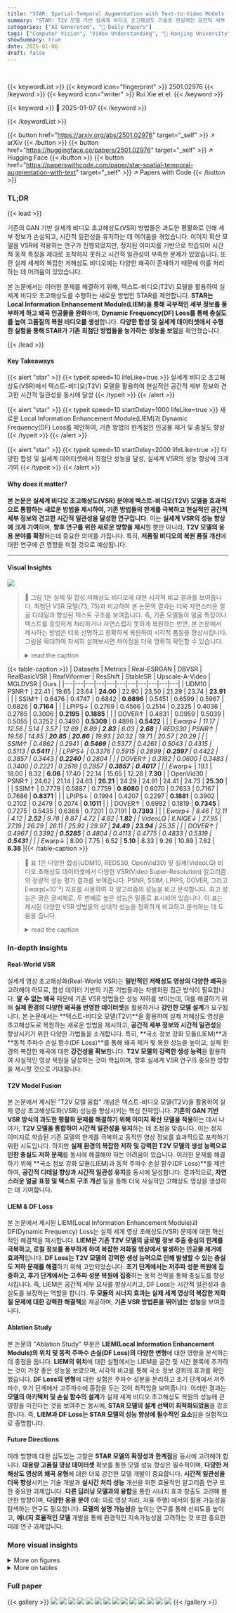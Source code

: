 ```yaml
---
title: "STAR: Spatial-Temporal Augmentation with Text-to-Video Models for Real-World Video Super-Resolution"
summary: "STAR: T2V 모델 기반 실세계 비디오 초고해상도 기술로 현실적인 공간적 세부 정보와 견고한 시간적 일관성을 달성!"
categories: ["AI Generated", "🤗 Daily Papers"]
tags: ["Computer Vision", "Video Understanding", "🏢 Nanjing University",]
showSummary: true
date: 2025-01-06
draft: false
---
```


<br>

{{< keywordList >}}
{{< keyword icon="fingerprint" >}} 2501.02976 {{< /keyword >}}
{{< keyword icon="writer" >}} Rui Xie et el. {{< /keyword >}}
 
{{< keyword >}} 🤗 2025-01-07 {{< /keyword >}}
 
{{< /keywordList >}}

{{< button href="https://arxiv.org/abs/2501.02976" target="_self" >}}
↗ arXiv
{{< /button >}}
{{< button href="https://huggingface.co/papers/2501.02976" target="_self" >}}
↗ Hugging Face
{{< /button >}}
{{< button href="https://paperswithcode.com/paper/star-spatial-temporal-augmentation-with-text" target="_self" >}}
↗ Papers with Code
{{< /button >}}




### TL;DR


{{< lead >}}

기존의 GAN 기반 실세계 비디오 초고해상도(VSR) 방법들은 과도한 평활화로 인해 세부 정보가 손실되고, 시간적 일관성을 유지하는 데 어려움을 겪었습니다.  이미지 확산 모델을 VSR에 적용하는 연구가 진행되었지만, 정지된 이미지를 기반으로 학습되어 시간적 동적 특징을 제대로 포착하지 못하고 시간적 일관성이 부족한 문제가 있었습니다.  또한 실제 세계의 복잡한 저해상도 비디오에는 다양한 왜곡이 존재하기 때문에 이를 처리하는 데 어려움이 있었습니다.

본 논문에서는 이러한 문제를 해결하기 위해, 텍스트-비디오(T2V) 모델을 활용하여 실세계 비디오 초고해상도를 수행하는 새로운 방법인 STAR를 제안합니다.  **STAR는 Local Information Enhancement Module(LIEM)을 통해 국부적인 세부 정보를 풍부하게 하고 왜곡 인공물을 완화**하며, **Dynamic Frequency(DF) Loss를 통해 충실도를 높여 고품질의 복원 비디오를 생성**합니다.  **다양한 합성 및 실세계 데이터셋에서 수행한 실험을 통해 STAR가 기존 최첨단 방법들을 능가하는 성능을 보임**을 확인했습니다.

{{< /lead >}}


#### Key Takeaways

{{< alert "star" >}}
{{< typeit speed=10 lifeLike=true >}} 실세계 비디오 초고해상도(VSR)에서 텍스트-비디오(T2V) 모델을 활용하여 현실적인 공간적 세부 정보와 견고한 시간적 일관성을 동시에 달성 {{< /typeit >}}
{{< /alert >}}

{{< alert "star" >}}
{{< typeit speed=10 startDelay=1000 lifeLike=true >}} 새로운 Local Information Enhancement Module(LIEM)과 Dynamic Frequency(DF) Loss를 제안하여, 기존 방법의 한계점인 인공물 제거 및 충실도 향상 {{< /typeit >}}
{{< /alert >}}

{{< alert "star" >}}
{{< typeit speed=10 startDelay=2000 lifeLike=true >}} 다양한 합성 및 실세계 데이터셋에서 최첨단 성능을 달성,  실세계 VSR의 성능 향상에 크게 기여 {{< /typeit >}}
{{< /alert >}}

#### Why does it matter?
**본 논문은 실세계 비디오 초고해상도(VSR) 분야에 텍스트-비디오(T2V) 모델을 효과적으로 통합하는 새로운 방법을 제시하여, 기존 방법들의 한계를 극복하고 현실적인 공간적 세부 정보와 견고한 시간적 일관성을 달성한 연구입니다.**  이는 **실세계 VSR의 성능 향상에 크게 기여**하며, **향후 연구를 위한 새로운 방향을 제시**할 뿐만 아니라, **T2V 모델의 응용 분야를 확장**하는데 중요한 의미를 가집니다. 특히, **저품질 비디오의 복원 품질 개선**에 대한 연구에 큰 영향을 미칠 것으로 예상됩니다.

------
#### Visual Insights



![](https://arxiv.org/html/2501.02976/x2.png)

> 🔼 그림 1은 실제 및 합성 저해상도 비디오에 대한 시각적 비교 결과를 보여줍니다. 최첨단 VSR 모델(73, 75)과 비교하여 본 논문의 결과는 더욱 자연스러운 얼굴 디테일과 향상된 텍스트 구조를 보여줍니다.  즉, 기존 모델들이 얼굴 특징이나 텍스트를 흐릿하게 처리하거나 자연스럽지 못하게 복원하는 반면, 본 논문에서 제시하는 방법은 더욱 선명하고 정확하게 복원하여 시각적 품질을 향상시킵니다. 그림을 확대하여 자세히 살펴보시면 차이점을 더욱 명확히 확인할 수 있습니다.
> <details>
> <summary>read the caption</summary>
> Figure 1: Visualization comparisons on both real-world and synthetic low-resolution videos. Compared to the state-of-the-art VSR models [73, 75], our results demonstrate more natural facial details and better structure of the text. (Zoom-in for best view)
> </details>





{{< table-caption >}}
| Datasets | Metrics | Real-ESRGAN | DBVSR | RealBasicVSR | RealViformer | ResShift | StableSR | Upscale-A-Video | MGLDVSR | Ours |
|---|---|---|---|---|---|---|---|---|---|---|
| UDM10 | PSNR↑ | 22.41 | 19.65 | 23.64 | **24.00** | 22.90 | 23.50 | 21.29 | 23.74 | **23.91** |
|  | SSIM↑ | 0.6476 | 0.4747 | 0.6842 | **0.6896** | 0.5451 | 0.6599 | 0.5967 | 0.6826 | **0.7164** |
|  | LPIPS↓ | 0.2769 | 0.4566 | 0.2514 | 0.2325 | 0.4036 | 0.2785 | 0.3006 | **0.2195** | **0.1885** |
|  | DOVER↑ | 0.4831 | 0.0959 | 0.5039 | 0.5055 | 0.3252 | 0.3490 | **0.5309** | 0.4896 | **0.5422** |
|  | E*warp↓ | 11.17 | 12.56 | 5.14 | 3.57 | 12.69 | 8.89 | **2.83** | 6.03 | **2.68** |
| REDS30 | PSNR↑ | 19.56 | 14.85 | **20.85** | **20.86** | 19.93 | 20.32 | 19.71 | 20.57 | 20.29 |
|  | SSIM↑ | 0.4862 | 0.2941 | **0.5469** | 0.5377 | 0.4261 | 0.5043 | 0.4315 | 0.5113 | **0.5411** |
|  | LPIPS↓ | 0.3376 | 0.5915 | 0.2899 | **0.2597** | 0.4422 | 0.3857 | 0.3443 | **0.2240** | 0.2804 |
|  | DOVER↑ | 0.3182 | 0.0600 | 0.3483 | 0.3400 | 0.2221 | 0.2519 | 0.2857 | **0.3857** | **0.4017** |
|  | E*warp↓ | 19.1 | 18.00 | 8.32 | **6.06** | 17.40 | 22.14 | 15.65 | 12.28 | **7.30** |
| OpenVid30 | PSNR↑ | 24.62 | 21.14 | 24.63 | **26.21** | 24.29 | 24.91 | 24.41 | 24.73 | **25.30** |
|  | SSIM↑ | 0.7778 | 0.5887 | 0.7759 | **0.8080** | 0.6070 | 0.7633 | 0.7167 | 0.7686 | **0.8371** |
|  | LPIPS↓ | 0.1994 | 0.4207 | 0.2297 | **0.1881** | 0.3902 | 0.2102 | 0.2479 | 0.2074 | **0.1011** |
|  | DOVER↑ | 0.6992 | 0.1819 | **0.7345** | 0.7275 | 0.5435 | 0.6368 | 0.7201 | 0.7191 | **0.7393** |
|  | E*warp↓ | 8.46 | 12.11 | 4.12 | **2.52** | 9.78 | 8.87 | 4.72 | 4.82 | **1.82** |
| VideoLQ | ILNIQE↓ | 27.95 | 27.19 | 26.29 | 26.11 | 25.92 | 29.97 | **24.49** | **23.94** | 25.35 |
|  | DOVER↑ | 0.4967 | 0.3392 | **0.5285** | 0.4804 | 0.4113 | 0.4775 | 0.4833 | 0.5319 | **0.5431** |
|  | E*warp↓ | 8.00 | 7.75 | 6.52 | **5.10** | 8.33 | 9.26 | 10.89 | 7.82 | **6.38** |{{< /table-caption >}}

> 🔼 표 1은 다양한 합성(UDM10, REDS30, OpenVid30) 및 실제(VideoLQ) 비디오 초해상도 데이터셋에서 다양한 VSR(Video Super-Resolution) 알고리즘의 정량적 성능 평가 결과를 보여줍니다.  PSNR, SSIM, LPIPS, DOVER, 그리고 Ewarp(×10⁻³) 지표를 사용하여 각 알고리즘의 성능을 비교 분석합니다. 최고 성능은 굵은 글씨체로, 두 번째로 높은 성능은 밑줄로 표시되어 있습니다. 이 표는 제시된 다양한 VSR 방법들의 상대적 성능을 정확하게 비교하고 분석하는 데 도움을 줍니다.
> <details>
> <summary>read the caption</summary>
> Table 1: Quantitative evaluations on diverse VSR benchmarks from synthetic (UDM10, REDS30, OpenVid30) and real-world (VideoLQ) sources. The best performance is highlighted in bold, and the second-best in underlined. Ew⁢a⁢r⁢p∗subscriptsuperscriptabsent𝑤𝑎𝑟𝑝{}^{*}_{warp}start_FLOATSUPERSCRIPT ∗ end_FLOATSUPERSCRIPT start_POSTSUBSCRIPT italic_w italic_a italic_r italic_p end_POSTSUBSCRIPT refers to Ewarp (×10−3absentsuperscript103\times 10^{-3}× 10 start_POSTSUPERSCRIPT - 3 end_POSTSUPERSCRIPT).
> </details>





### In-depth insights


#### Real-World VSR
실세계 영상 초고해상화(Real-World VSR)는 **일반적인 저해상도 영상의 다양한 왜곡**을 고려해야 하므로, 합성 데이터 기반의 기존 기법들과는 차별화된 접근 방식이 필요합니다.  **알 수 없는 왜곡** 때문에 기존 VSR 방법들은 성능 저하를 보이는데, 이를 해결하기 위해 **실제 환경의 다양한 왜곡을 반영한 데이터셋**을 활용하거나 **강인한 모델 설계**가 요구됩니다.  본 논문에서는 **텍스트-비디오 모델(T2V)**을 활용하여 실제 저해상도 영상을 초고해상도로 복원하는 새로운 방법을 제시하고, **공간적 세부 정보와 시간적 일관성**을 향상시키기 위한 다양한 기법들을 소개합니다. 특히, **국소 정보 강화 모듈(LIEM)**과 **동적 주파수 손실 함수(DF Loss)**를 통해 왜곡 제거 및 복원 성능을 높이고,  실제 환경의 복잡한 왜곡에 대한 **강건성을 확보**합니다.  **T2V 모델의 강력한 생성 능력**을 활용하여 사실적인 영상 복원을 달성하는 것이 핵심이며,  향후 실세계 VSR 연구의 중요한 방향을 제시할 것으로 기대됩니다.

#### T2V Model Fusion
본 논문에서 제시된 "T2V 모델 융합" 개념은 텍스트-비디오 모델(T2V)을 활용하여 실제 영상 초고해상도화(VSR) 성능을 향상시키는 핵심 전략입니다.  **기존의 GAN 기반 VSR 방식의 과도한 평활화 문제를 해결하기 위해 이미지 확산 모델을 적용**하는 데서 나아가, **T2V 모델을 통합하여 시간적 일관성을 유지**하는 데 초점을 맞춥니다.  이는 정지 이미지로 학습된 기존 모델의 한계를 극복하고 동적인 영상 정보를 효과적으로 포착하기 위한 시도입니다.  하지만 **실제 환경의 복잡한 저하 및 강력한 T2V 모델의 생성 능력으로 인한 충실도 저하 문제**를 동시에 해결해야 하는 어려움이 있습니다.  이러한 문제를 해결하기 위해 **국소 정보 강화 모듈(LIEM)과 동적 주파수 손실 함수(DF Loss)**를 제안하여, **공간적 디테일 향상과 시간적 일관성 유지**를 동시에 달성합니다.  결과적으로, **자연스러운 얼굴 표정 및 텍스트 구조 개선** 등을 통해 더욱 사실적인 고해상도 영상을 생성하는 데 기여합니다.

#### LIEM & DF Loss
본 논문에서 제시된 LIEM(Local Information Enhancement Module)과 DF(Dynamic Frequency) Loss는 실제 세계 영상 초해상도(VSR) 문제에 대한 혁신적인 해결책을 제시합니다.  **LIEM은 기존 T2V 모델의 글로벌 정보 추출 중심의 한계를 극복하고, 로컬 정보를 풍부하게 하여 복잡한 저화질 영상에서 발생하는 인공물 제거에 효과적**입니다.  **DF Loss는 T2V 모델의 강력한 생성 능력으로 인해 발생할 수 있는 충실도 저하 문제를 해결**하기 위해 고안되었습니다.  **초기 단계에서는 저주파 성분 복원에 집중하고, 후기 단계에서는 고주파 성분 복원에 집중**하는 동적 전략을 통해 충실도를 향상시킵니다.  즉, LIEM은 공간적 세부 묘사를 향상시키고, DF Loss는 시간적 일관성과 충실도를 보장하는 역할을 합니다.  **두 모듈의 시너지 효과는 실제 세계 영상의 복잡한 저화질 문제에 대한 강력한 해결책**을 제공하며, **기존 VSR 방법론을 뛰어넘는 성능**을 보여줍니다.

#### Ablation Study
본 논문의 "Ablation Study" 부분은 **LIEM(Local Information Enhancement Module)의 위치 및 동적 주파수 손실(DF Loss)의 다양한 변형**에 대한 영향을 분석하는 데 중점을 둡니다.  **LIEM의 위치**에 대한 실험에서는 LIEM을 공간 및 시간 블록에 추가하는 것이 가장 좋은 성능을 보였으며, 시각적 비교를 통해 국소 정보 강화의 효과를 확인했습니다.  **DF Loss의 변형**에 대한 실험은 주파수 성분을 분리하고 초기 단계에서 저주파수, 후기 단계에서 고주파수에 중점을 두는 것이 최적임을 보여줍니다.  이러한 결과는 **모델의 아키텍처 및 손실 함수의 설계**가 실제 세계 비디오 초고해상도 복원의 성능에 큰 영향을 미친다는 것을 보여주는 동시에, **STAR 모델의 설계 선택이 최적화되었음**을 강조합니다.  즉, **LIEM과 DF Loss는 STAR 모델의 성능 향상에 필수적인 요소**임을 실험적으로 증명합니다.

#### Future Directions
미래 방향에 대한 심도있는 고찰은 **STAR 모델의 확장성과 한계점**을 동시에 고려해야 합니다.  **대용량 고품질 영상 데이터셋** 확보를 통한 모델 성능 향상은 필수적이며, **다양한 저해상도 영상의 왜곡 유형**에 대한 더욱 강건한 모델 개발이 중요합니다.  **시간적 일관성을 더욱 향상**시키는 기술 개발과 **실시간 처리 성능** 개선을 위한 효율적인 알고리즘 연구 또한 중요한 과제입니다.  **다른 딥러닝 모델과의 융합**을 통한 시너지 효과 창출도 고려해 볼 만한 방향이며,  **다양한 응용 분야** (예: 의료 영상 처리, 자율 주행) 에서의 활용 가능성을 탐색하는 연구도 필요합니다.  **모델의 설명 가능성**을 높이는 연구를 통해 신뢰도를 높이고,  **에너지 효율적인 모델** 개발을 통해 환경적인 지속가능성을 고려하는 것 또한 중요한 미래 연구 과제입니다.


### More visual insights

<details>
<summary>More on figures
</summary>


![](https://arxiv.org/html/2501.02976/x3.png)

> 🔼 STAR 모델의 개요를 보여주는 그림입니다. 저해상도 비디오(LR video XL)와 텍스트가 입력으로 들어가고, VAE(Variational Autoencoder) 인코더를 통해 잠재 벡터(ZH, ZL)를 생성합니다. 텍스트 인코더는 텍스트 임베딩(Ctext)을 생성하고, 이는 ControlNet과 함께 T2V(Text-to-Video) 모델의 입력으로 사용됩니다. LIEM(Local Information Enhancement Module)은 글로벌 공간/시간적 자기 주의(G-SA) 전에 추가되어 국지적 세부 정보를 강화하고 아티팩트를 줄입니다. T2V 모델은 노이즈가 있는 잠재 벡터(Zt), 텍스트 임베딩(Ctext), 그리고 ControlNet로부터의 제어 신호(Ci)를 사용하여 속도(vt)를 예측합니다. 최종적으로 VAE 디코더를 통해 고해상도 비디오(HR video XH)를 출력합니다. 손실 함수는 속도 예측 손실(Lv)과 동적 주파수 손실(LDF)로 구성되어 있으며, 동적 주파수 손실은 고해상도 비디오의 충실도를 높이도록 설계되었습니다.
> <details>
> <summary>read the caption</summary>
> Figure 2: Overview of the proposed STAR.
> </details>



![](https://arxiv.org/html/2501.02976/x4.png)

> 🔼 그림 3은 STAR 모델의 LIEM(Local Information Enhancement Module) 모듈의 효과를 보여줍니다. 왼쪽은 전역 구조만 사용하는 경우와 지역 및 전역 구조를 결합하는 경우의 영향을 보여주는 개략도입니다. 오른쪽은 실제 및 합성 비디오에 대한 시각적 비교를 보여줍니다.  LIEM 모듈을 추가함으로써, 전역적 정보 처리만 하는 기존 모델보다 더욱 향상된 지역적 세부 정보와 더욱 자연스럽고 사실적인 결과를 얻을 수 있음을 보여줍니다.  확대하여 보시면 더욱 자세히 확인할 수 있습니다.
> <details>
> <summary>read the caption</summary>
> Figure 3: Motivation of LIEM. Left: schematic diagram illustrating the impact of using only global structure versus a combination of local and global structures. Right: visual comparison on real-world and synthetic videos. (Zoom-in for best view)
> </details>



![](https://arxiv.org/html/2501.02976/x5.png)

> 🔼 그림 4는 제안된 동적 주파수 손실(DF Loss)의 동작 원리를 보여줍니다. 왼쪽 그래프는 저주파수 및 고주파수 성분의 PSNR 값을 확산 단계에 따라 나타낸 것입니다. 저주파수 성분의 PSNR은 초기 단계에서 빠르게 증가하지만, 고주파수 성분의 PSNR은 후반부에 증가하는 것을 확인할 수 있습니다. 이는 초기 단계에서는 저주파수 성분을 중심으로 영상의 구조가 복원되고, 후반 단계에서는 고주파수 성분을 중심으로 세부적인 디테일이 추가되는 것을 의미합니다. 오른쪽 이미지들은 서로 다른 확산 단계에서 저주파수 및 고주파수 성분의 시각적 결과를 보여줍니다. 이를 통해 초기 단계에서는 큰 구조가, 후기 단계에서는 세부적인 디테일이 복원되는 것을 직관적으로 이해할 수 있습니다.  전체적으로 그림 4는 제안된 DF Loss가 영상 복원의 각 단계에 적합한 주파수 성분에 집중하도록 모델을 유도하여 복원된 영상의 질을 향상시키는 데 기여하는 메커니즘을 명확하게 설명합니다.
> <details>
> <summary>read the caption</summary>
> Figure 4: Motivation of DF Loss. Left: PSNR curves of low- and high-frequency components relative to ground truth across diffusion steps. The low-frequency PSNR increases during the early diffusion steps, while the high-frequency PSNR rises in the later diffusion steps. Right: visual results of low- and high-frequency components at different diffusion stage. (Zoom-in for best view)
> </details>



![](https://arxiv.org/html/2501.02976/x6.png)

> 🔼 그림 5는 동적 주파수 손실(Dynamic Frequency Loss)에 대한 설명입니다. 왼쪽 그림은 가중치 함수 c(t)의 곡선을 α 값이 다를 때 보여줍니다. α 값에 따라 가중치 함수의 형태가 달라지는 것을 보여주는 것으로, 이는 동적 주파수 손실의 핵심 메커니즘을 시각적으로 보여줍니다. 오른쪽 그림은 동적 주파수 손실의 세부적인 계산 과정을 보여줍니다.  이 그림은 논문의 동적 주파수 손실에 대한 설명을 보다 명확하게 이해하는 데 도움이 됩니다.
> <details>
> <summary>read the caption</summary>
> Figure 5: Dynamic Frequency Loss. Left: curves of weighting function c⁢(t)𝑐𝑡c(t)italic_c ( italic_t ) for different α𝛼\alphaitalic_α. Right: details of DF loss.
> </details>



![](https://arxiv.org/html/2501.02976/x7.png)

> 🔼 그림 6은 OpenVid30 및 REDS30 데이터셋의 합성 저해상도 비디오에 대한 정성적 비교 결과를 보여줍니다.  각각의 저해상도 비디오에 대해, RealBasicVSR, Upscale-A-Video, RealViformer 및 제안된 STAR 모델을 포함한 여러 최첨단 VSR 모델의 결과를 보여줍니다.  이 그림은 다양한 모델이 저해상도 비디오를 고해상도로 복원하는 능력을 시각적으로 비교하여 STAR 모델의 성능을 강조합니다.  자세한 내용은 확대하여 확인하십시오.
> <details>
> <summary>read the caption</summary>
> Figure 6: Qualitative comparisons on synthetic LR videos from OpenVid30 and REDS30[35]. (Zoom-in for best view)
> </details>



![](https://arxiv.org/html/2501.02976/x8.png)

> 🔼 이 그림은 논문의 실제 세상 비디오 슈퍼 해상도(VSR) 성능을 보여주는 VideoLQ 데이터셋의 실제 세계 저해상도 비디오에 대한 정성적 비교 결과를 보여줍니다. 여러 최첨단 VSR 모델(Real-ESRGAN, DBVSR, RealBasicVSR, Upscale-A-Video, RealViformer, StableSR)과 제안된 STAR 모델의 결과를 보여주며,  STAR 모델이 더 자연스러운 얼굴의 디테일과 더욱 명확한 텍스트 구조를 생성하여 더 나은 성능을 보임을 시각적으로 확인할 수 있습니다.  특히, 복잡한 저하가 포함된 실제 세상 시나리오에서 STAR 모델의 우수성을 강조합니다.
> <details>
> <summary>read the caption</summary>
> Figure 7: Qualitative comparisons on real-world test videos in VideoLQ [11] dataset. (Zoom-in for best view)
> </details>



![](https://arxiv.org/html/2501.02976/x9.png)

> 🔼 그림 8은 REDS30 [35] 및 OpenVid 데이터셋에서 시간적 일관성에 대한 정성적 비교를 보여줍니다.  각 비교는 저해상도(LR) 입력 비디오, 몇몇 최첨단(SOTA) 비디오 초고해상도(VSR) 모델의 결과, 그리고 제안된 STAR 모델의 결과를 보여줍니다. 이를 통해, 제안된 방법이 시간적 일관성 측면에서 SOTA 모델들보다 얼마나 우수한지 시각적으로 확인할 수 있습니다.  특히, 동영상의 움직임이 자연스럽고 매끄러운지, 시간에 따른 물체의 변화가 일관되게 표현되는지에 주목하여 비교하면 좋습니다.  확대하여 보면 더욱 자세한 차이점을 확인할 수 있습니다.
> <details>
> <summary>read the caption</summary>
> Figure 8: Qualitative comparisons on temporal consistency in REDS30 [35] and OpenVid dataset. (Zoom-in for best view)
> </details>



![](https://arxiv.org/html/2501.02976/x10.png)

> 🔼 그림 9는 LIEM(Local Information Enhancement Module)의 적용 위치에 따른 성능 변화를 보여주는 실험 결과입니다. 왼쪽은 LIEM의 구조와 세 가지 다른 적용 위치(i), (ii), (iii)를 보여줍니다. 오른쪽은 각 위치에 LIEM을 적용했을 때 실제 및 합성 비디오 데이터셋에서의 시각적 비교 결과를 보여줍니다.  세 가지 위치에서의 성능을 비교 분석하여 최적의 LIEM 적용 위치를 제시합니다.  각 위치의 차이는 LIEM이 네트워크의 어느 부분에 연결되느냐에 따라 글로벌 특징과 로컬 특징의 균형이 달라지고, 이로 인해 최종 결과 영상의 세부 묘사와 전체적인 일관성이 영향을 받는다는 것을 보여줍니다.
> <details>
> <summary>read the caption</summary>
> Figure 9: Ablation study about LIEM. Left: illustration of different insertion positions of LIEM and the structure of LIEM. Right: visual comparison on real-world and synthetic videos with different LIEM positions.
> </details>



![](https://arxiv.org/html/2501.02976/extracted/6113603/figure_of_supp/bt_ablation.png)

> 🔼 이 그림은 실제 저화질 비디오에 더 큰 t2v 모델을 사용하여 확장하는 것을 보여줍니다.  비교를 위해 입력 비디오와 RealViformer, Upscale-A-Video 및 제안된 STAR(I2VGen-XL과 CogVideoX-5B 두 가지 버전) 모델의 출력 결과가 함께 표시됩니다.  더 큰 t2v 모델을 사용하면 더욱 향상된 디테일과 사실감 있는 복원 결과를 얻을 수 있음을 시각적으로 보여줍니다. 확대하여 보면 더욱 자세히 확인 가능합니다.
> <details>
> <summary>read the caption</summary>
> Figure 10: Illustration on scaling up with larger t2v models on a real-world low-quality video. (Zoom-in for best view)
> </details>



![](https://arxiv.org/html/2501.02976/x11.png)

> 🔼 그림 11은 초매개변수 β(b(t)에서 β)에 대한 ablation study 결과를 보여줍니다.  β 값이 높을수록 충실도(fidelity)가 높아지고, β 값이 낮을수록 지각 품질(perceptual quality)이 강조됨을 보여줍니다.  즉, β 값을 조절하여 재구성된 비디오의 충실도와 지각 품질 간의 균형을 조절할 수 있음을 시각적으로 나타냅니다. 이는 제안된 Dynamic Frequency Loss의 효과를 보여주는 중요한 결과입니다.
> <details>
> <summary>read the caption</summary>
> Figure 11: Ablation on b⁢(t)𝑏𝑡b(t)italic_b ( italic_t ). Higher hyper-parameter β𝛽\betaitalic_β produces results with greater fidelity, while lower β𝛽\betaitalic_β emphasizes more perceptual quality.
> </details>



![](https://arxiv.org/html/2501.02976/x12.png)

> 🔼 본 그림은 사용자 연구 결과를 보여줍니다.  구체적으로, 실제 사용자들이 비디오의 화질과 시간적 일관성(temporal consistency) 측면에서 STAR 모델을 선호하는 비율을 나타냅니다. REDS30과 VideoLQ 데이터셋에서 수행된 사용자 평가 결과를 원형 그래프로 표현하여 STAR의 우수성을 시각적으로 보여줍니다.  각 그래프는 화질과 시간적 일관성에 대한 선호도를 비교 분석한 결과이며, STAR가 다른 최첨단 모델들에 비해 압도적으로 높은 선호도를 받았음을 보여줍니다.
> <details>
> <summary>read the caption</summary>
> Figure 12: User study results. Our STAR is preferred by human evaluators for both visual quality and temporal consistency.
> </details>



![](https://arxiv.org/html/2501.02976/x13.png)

> 🔼 그림 13은 합성 데이터셋을 사용한 정량적 비교 결과를 보여줍니다.  STAR 모델은 기존의 최첨단 VSR 모델들보다 더욱 세밀하고 사실적인 결과를 생성함을 보여줍니다.  기존 모델들은 이미지의 일부 디테일을 과도하게 평활화하거나(over-smoothing) 혹은 인공적인 아티팩트를 생성하는 반면, STAR는 더욱 자연스럽고 선명한 결과를 제공합니다. 특히 얼굴, 글자, 건물 등의 세부적인 요소들이 더욱 명확하게 복원되는 것을 확인할 수 있습니다.  줌 기능을 사용하여 세부적인 부분까지 비교 분석하는 것이 좋습니다.
> <details>
> <summary>read the caption</summary>
> Figure 13: Qualitative comparisons on synthetic datasets. Our STAR generates more detailed and realistic results. (Zoom-in for best view)
> </details>



![](https://arxiv.org/html/2501.02976/x14.png)

> 🔼 그림 14는 실제 세계 데이터셋에서 다양한 최첨단 VSR 모델들과 제안된 STAR 모델의 성능을 비교한 정성적 결과를 보여줍니다.  STAR는 얼굴의 세부 묘사를 가장 선명하게 복원하고 텍스트 구조를 가장 정확하게 재구성합니다.  각 모델의 결과를 자세히 비교해 보면 STAR가 얼굴의 미세한 표정이나 텍스트의 작은 글자까지도 더욱 정확하게 복원하여 더욱 사실적이고 자연스러운 고해상도 비디오를 생성하는 것을 확인할 수 있습니다.  특히, 흐릿하거나 왜곡된 저해상도 영상에서도 STAR가 다른 모델들보다 훨씬 더 우수한 성능을 보임을 알 수 있습니다.  확대해서 보시면 더욱 명확하게 차이를 확인할 수 있습니다.
> <details>
> <summary>read the caption</summary>
> Figure 14: Qualitative comparisons on real-world datasets. Our STAR produces the clearest facial details and the most accurate text structure. (Zoom-in for best view)
> </details>



</details>




<details>
<summary>More on tables
</summary>


{{< table-caption >}}
| Method | Dataset | Size | #Frames | Resolution |
|---|---|---|---|---|
| UAV<sup>[75]</sup> | WebVid<sup>[2]</sup> + YouHQ<sup>[75]</sup> | 335K+37K | - | 336×596, 1080×1920 |
| RealViformer<sup>[73]</sup> | REDS<sup>[35]</sup> | 300K | 100 | 720×1280 |
| Ours | OpenVid<sup>[36]</sup> | 200K | 32 | 720×1280 |{{< /table-caption >}}
> 🔼 표 2는 논문에서 사용된 훈련 데이터셋을 비교 분석한 표입니다.  데이터셋의 크기(샘플 수, 프레임 수), 해상도 정보를 비교하여 각 모델의 훈련 데이터 특징을 보여줍니다.  STAR 모델은 OpenVid-1M과 REDS, OpenVid 데이터셋의 일부를 사용하여 훈련되었음을 보여주는 표입니다.  다른 모델들과 비교하여 STAR 모델의 훈련 데이터셋 규모와 특징을 파악하는 데 도움을 줍니다.
> <details>
> <summary>read the caption</summary>
> Table 2: Training dataset comparison.
> </details>

{{< table-caption >}}
| Position | Spa-Local | Temp-Local | PSNR ↑ | LPIPS ↓ | E*warp ↓ |
|---|---|---|---|---|---| 
| (i) |  |  | 23.14 | 0.2015 | 2.83 |
|  | ✓ |  | 23.61 | 0.2013 | 2.82 |
|  |  | ✓ | 23.65 | 0.1945 | 2.92 |
| ✓ | ✓ | 23.69 | 0.1943 | 2.74 |
| (ii) |  | 23.27 | 0.2363 | 3.57 |
| (iii) | 24.51 | 0.2094 | 1.99 |{{< /table-caption >}}
> 🔼 이 표는 논문의 3.2절 'Local Information Enhancement Module'에서 LIEM(Local Information Enhancement Module)의 위치를 바꿔가며 실험한 결과를 보여줍니다.  세 가지 다른 위치 (i), (ii), (iii)에 LIEM을 적용했을 때의 PSNR, LPIPS, Ewarp 값을 비교하여 LIEM의 최적 위치를 확인합니다.  각 위치는 네트워크 구조도와 함께 제시되어, LIEM이 어디에 위치하는지 명확하게 보여줍니다.  결과적으로, LIEM을 Global Spatial/Temporal Self-Attention 앞에 배치하는 것이 가장 좋은 성능을 보였음을 알 수 있습니다.
> <details>
> <summary>read the caption</summary>
> Table 3: Ablation of LIEM position.
> </details>

{{< table-caption >}}
| Seperate | Type | PSNR↑ | LPIPS↓ | E*warp↓ | 
|---|---|---|---|---| 
| w/o Frequency Loss |  | 23.69 | 0.1943 | 2.74 | 
| - | - | 23.72 | 0.1941 | 2.71 | 
| ✓ | Inverse | 23.67 | 0.1945 | 2.83 | 
| ✓ | Direct | **23.85** | **0.1903** | **2.69** | {{< /table-caption >}}
> 🔼 표 4는 제안된 동적 주파수 손실(DF Loss)의 다양한 변형에 대한 실험 결과를 보여줍니다.  'Separate' 열은 저주파수와 고주파수 성분을 분리하여 각각 제약 조건을 적용했는지 여부를 나타내고, 'Type' 열은 저주파수와 고주파수에 대한 가중치를 부여하는 방식(Inverse, Direct)을 의미합니다.  PSNR, LPIPS, Ewarp 지표를 통해 각 변형의 성능을 비교 분석하여 최적의 DF Loss 구성을 도출하기 위한 실험 결과를 제시합니다.
> <details>
> <summary>read the caption</summary>
> Table 4: Ablation of different variants of DF loss.
> </details>

{{< table-caption >}}
| b(t) | <math>α</math> | PSNR<math>↑</math> | LPIPS<math>↓</math> | <math>E_{warp}^{*}↓</math> |
|---|---|---|---|---|
| Linear | 0.25 | 23.76 | 0.2030 | 2.72 |
|  | 0.5 | 23.71 | 0.2010 | 2.75 |
|  | 1 | 23.85 | 0.1903 | 2.69 |
|  | 1.5 | 23.53 | 0.1928 | 2.81 |
| 2 | 23.91 | 0.1885 | 2.61 |
| Exponential | 2 | 23.68 | 0.1990 | 2.78 |{{< /table-caption >}}
> 🔼 표 5는 STAR 모델의 손실 함수에서 가중치 함수 b(t)와 c(t)에 대한 하이퍼파라미터 α와 β의 영향을 ablation study를 통해 분석한 결과를 보여줍니다.  b(t)는 시간에 따라 동적으로 변화하는 가중치를 조절하고, c(t)는 주파수 성분에 대한 가중치를 조절하는 역할을 합니다.  이 표는  다양한 α와 β 값을 사용하여 실험을 진행했을 때, PSNR, LPIPS, 그리고 Ewarp 지표가 어떻게 변하는지 보여줌으로써, 최적의 하이퍼파라미터 값을 찾는 과정을 제시합니다.  결과적으로 최적의 하이퍼파라미터 조합을 통해 공간-시간적 화질을 개선하는 데 도움이 되는지를 보여주는 표입니다.
> <details>
> <summary>read the caption</summary>
> Table 5: Ablation of b⁢(t)𝑏𝑡b(t)italic_b ( italic_t ) and α𝛼\alphaitalic_α in c⁢(t)𝑐𝑡c(t)italic_c ( italic_t ).
> </details>

{{< table-caption >}}
| Metrics | UAV | RealViformer | Ours (I2VGen-XL) | Ours (CogX-2B) | Ours (CogX-5B) |
|---|---|---|---|---|---| 
| PSNR ↑ | 22.46 | 22.90 | 21.46 | 23.18 | **23.60** |
| SSIM ↑ | 0.6552 | 0.6944 | 0.6715 | **0.7112** | **0.7400** |
| LPIPS ↓ | 0.2035 | 0.1823 | 0.1779 | **0.1571** | **0.1314** |
| DOVER ↑ | 0.6609 | 0.4286 | **0.7267** | 0.6955 | **0.7350** |
| $E_{warp}^{*}↓$ | 5.424 | 4.75 | 5.529 | **3.68** | 4.56 |{{< /table-caption >}}
> 🔼 표 6은 실제 환경의 비디오 초고해상도화(VSR)에서 텍스트-비디오(T2V) 확산 사전의 효과를 보여줍니다.  다양한 성능 지표(PSNR, SSIM, LPIPS, DOVER, Ewarp)를 사용하여  I2VGen-XL 모델과 더 큰 CogVideoX 모델(CogVideoX-2B, CogVideoX-5B)을 사용한 STAR의 성능을 비교 분석합니다.  실제 세계 VSR에서 T2V 모델의 크기가 성능에 미치는 영향을 보여주는 결과를 제시합니다.
> <details>
> <summary>read the caption</summary>
> Table 6: Effectiveness of T2V diffusion prior for real-world VSR.
> </details>

{{< table-caption >}}
| β | PSNR ↑ | LPIPS ↓ | E*warp ↓ |
|---|---|---|---|
| 0.25 | 23.55 | **0.1825** | 2.88 |
| 0.75 | 23.76 | 0.1842 | 2.74 |
| 1.0 | 23.91 | 0.1885 | 2.68 |
| 1.5 | 24.08 | 0.2272 | 2.53 |
| 2.0 | **24.41** | 0.3339 | **2.21** |{{< /table-caption >}}
> 🔼 표 7은 초매개변수 β(beta) 값을 다르게 했을 때의 정성적 비교 결과를 보여줍니다.  β 값은 손실 함수에서 시간에 따른 가중치를 조절하는 역할을 하며, β 값이 클수록 충실도(fidelity)가 높아지고, 작을수록 지각 품질(perceptual quality)이 높아집니다.  표에는 PSNR, LPIPS, Ewarp 세 가지 지표가 제시되어 각 β 값에 따른 영상의 품질 차이를 정량적으로 비교합니다.
> <details>
> <summary>read the caption</summary>
> Table 7: Qualitative comparison under different β𝛽\betaitalic_β of b⁢(t)𝑏𝑡b(t)italic_b ( italic_t ).
> </details>

</details>




### Full paper

{{< gallery >}}
<img src="paper_images/1.png" class="grid-w50 md:grid-w33 xl:grid-w25" />
<img src="paper_images/2.png" class="grid-w50 md:grid-w33 xl:grid-w25" />
<img src="paper_images/3.png" class="grid-w50 md:grid-w33 xl:grid-w25" />
<img src="paper_images/4.png" class="grid-w50 md:grid-w33 xl:grid-w25" />
<img src="paper_images/5.png" class="grid-w50 md:grid-w33 xl:grid-w25" />
<img src="paper_images/6.png" class="grid-w50 md:grid-w33 xl:grid-w25" />
<img src="paper_images/7.png" class="grid-w50 md:grid-w33 xl:grid-w25" />
<img src="paper_images/8.png" class="grid-w50 md:grid-w33 xl:grid-w25" />
<img src="paper_images/9.png" class="grid-w50 md:grid-w33 xl:grid-w25" />
<img src="paper_images/10.png" class="grid-w50 md:grid-w33 xl:grid-w25" />
<img src="paper_images/11.png" class="grid-w50 md:grid-w33 xl:grid-w25" />
<img src="paper_images/12.png" class="grid-w50 md:grid-w33 xl:grid-w25" />
<img src="paper_images/13.png" class="grid-w50 md:grid-w33 xl:grid-w25" />
<img src="paper_images/14.png" class="grid-w50 md:grid-w33 xl:grid-w25" />
{{< /gallery >}}